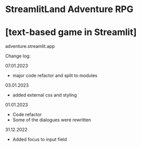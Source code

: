 # StreamlitLand Adventure RPG 
# [text-based game in Streamlit]

adventure.streamlit.app

Change log:

07.01.2023
- major code refactor and split to modules

03.01.2023
- added external css and styling

01.01.2023
- Code refactor 
- Some of the dialogues were rewritten

31.12.2022
- Added focus to input field
